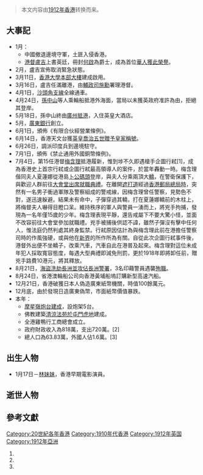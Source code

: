 > 本文内容由[1912年香港](https://zh.wikipedia.org/wiki/1912年香港)转换而来。


## 大事記

  - 1月：
      - 中國撤退邊境守軍，土匪入侵香港。
      - [港督](https://zh.wikipedia.org/wiki/港督 "wikilink")[盧吉](../Page/盧吉.md "wikilink")上書英廷，冊封[何啟](../Page/何啟.md "wikilink")為爵士，成為首位[華人獲此榮譽](https://zh.wikipedia.org/wiki/華人 "wikilink")。
  - 2月，盧吉宣佈取消緊急狀態。
  - 3月11日，[香港大學本部大樓](../Page/香港大學本部大樓.md "wikilink")建成啟用。
  - 3月16日，盧吉任滿離港，由[輔政司](https://zh.wikipedia.org/wiki/輔政司 "wikilink")[施勳](../Page/施勳.md "wikilink")署理港督。
  - 4月1日，[沙頭角支線](../Page/沙頭角支線.md "wikilink")全線通車。
  - 4月24日，[孫中山](../Page/孫中山.md "wikilink")等人乘輪船抵港外海面，當局以未獲英政府准許為由，拒絕其登岸。
  - 5月18日，孫中山終由[廣州抵港](https://zh.wikipedia.org/wiki/廣州 "wikilink")，入住英皇大酒店。
  - 5月，[廣東銀行](../Page/廣東銀行.md "wikilink")創立。
  - 6月1日，頒佈《有限合伙經營業條例》。
  - 6月14日，香港天文台獲[英皇](https://zh.wikipedia.org/wiki/英皇 "wikilink")[喬治五世贈予皇家稱號](https://zh.wikipedia.org/wiki/喬治五世 "wikilink")。
  - 6月26日，調派印度兵到邊境駐守。
  - 7月1日，頒佈《禁止通用外國銅幣條例》。
  - 7月4日，第15任港督[梅含理](../Page/梅含理.md "wikilink")抵港履新，惟到埗不久即遇槍手企圖行弒\[1\]，成為香港史上首宗行弒或企圖行弒最高領導人的案件，於當年轟動一時。梅含理偕同夫人夏蓮娜從港島[卜公碼頭](../Page/卜公碼頭.md "wikilink")登岸，與夫人分乘兩頂大[轎](https://zh.wikipedia.org/wiki/轎 "wikilink")，在警衛保護下，與歡迎人群前往[大會堂出席就職典禮](../Page/舊香港大會堂.md "wikilink")。在離開[遮打道](../Page/遮打道.md "wikilink")經過[香港郵局總局時](../Page/環球大廈.md "wikilink")，突然有一名男子衝過軍隊及警察組成的警戒線，因梅含理曾任警察，見勢色不對，遂迅速躲避。結果未有命中，子彈穿過其轎，打在夏蓮娜轎前的木柱上，將梅督夫人嚇得目瞪口呆。維持秩序的軍人與警員一湧而上，將兇手拘捕，發現為一名年僅15歲的少年。梅含理表現平靜，還告戒屬下不要大驚小怪，並面不改容前往大會堂參加就職禮。兇手被捕後供認不諱，雖然子彈沒有擊中任何人，惟法庭仍然判處其終身監禁。行弒原因估計為與梅含理此前在港擔任警察司時的作風強硬，或與他在[新界](../Page/新界.md "wikilink")的所作所為有關。自從此次企圖行弒事件後，港督外出便不坐轎子，改乘汽車，汽車自此在港普及起來。梅含理對這位未成年犯人採取寬容態度，每遇大型典禮即減免刑罰，更於1918年即將卸任前，贈兇手路費10港元，將其釋放。
  - 8月21日，[海盜洗劫](https://zh.wikipedia.org/wiki/海盜 "wikilink")[長洲並攻佔](https://zh.wikipedia.org/wiki/長洲 "wikilink")[長洲警署](../Page/長洲警署.md "wikilink")，3名印藉警員遇襲[殉職](../Page/殉職.md "wikilink")。
  - 8月24日，省港澳輪船公司向香港黃埔船塢訂購新型高速汽船。
  - 12月21日，香港破獲日本人偽造廣東紙幣機關，時值100餘萬元。
  - 12月底，由於發現日造廣東偽幣，市面紙幣價值暴跌。
  - 本年：
      - [摩星嶺炮台建成](https://zh.wikipedia.org/wiki/摩星嶺炮台 "wikilink")，設炮架5台。
      - 佛教建築[清涼法苑於](https://zh.wikipedia.org/wiki/清涼法苑 "wikilink")[屯門](../Page/屯門.md "wikilink")[虎地](../Page/虎地.md "wikilink")建成。
      - 全港雞鴨行工商總會成立。
      - 政府財政收入為818萬，支出720萬。\[2\]
      - 總人口為63.83萬，外國人佔1.6萬。\[3\]

## 出生人物

  - 1月17日－[林妹妹](../Page/林妹妹.md "wikilink")，香港早期電影演員。

## 逝世人物

## 參考文獻

[Category:20世紀各年香港](https://zh.wikipedia.org/wiki/Category:20世紀各年香港 "wikilink") [Category:1910年代香港](https://zh.wikipedia.org/wiki/Category:1910年代香港 "wikilink") [Category:1912年英国](https://zh.wikipedia.org/wiki/Category:1912年英国 "wikilink") [Category:1912年亞洲](https://zh.wikipedia.org/wiki/Category:1912年亞洲 "wikilink")

1.
2.
3.